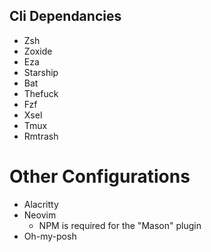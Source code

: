 ## Cli Dependancies
* Zsh
* Zoxide
* Eza
* Starship
* Bat
* Thefuck
* Fzf
* Xsel
* Tmux
* Rmtrash

# Other Configurations
* Alacritty
* Neovim
    * NPM is required for the "Mason" plugin
* Oh-my-posh

